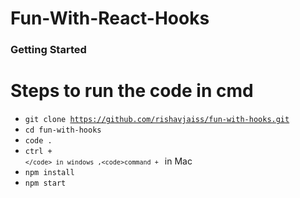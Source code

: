 # Fun-With-React-Hooks

### Getting Started
# Steps to run the code in cmd

* <code>git clone https://github.com/rishavjaiss/fun-with-hooks.git</code>
* <code>cd fun-with-hooks</code>
* <code>code .</code>
* <code>ctrl + `</code> in windows ,<code>command + `</code> in Mac
* <code>npm install</code>
* <code>npm start</code>
